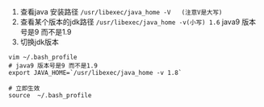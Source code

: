 1. 查看java 安装路径 `/usr/libexec/java_home -V   (注意V是大写)`     
1. 查看某个版本的jdk路径 `/usr/libexec/java_home -v(小写) 1.6`  java9 版本号是9 而不是1.9    
1. 切换jdk版本
  ```
  vim ~/.bash_profile
  # java9 版本号是9 而不是1.9   
  export JAVA_HOME=`/usr/libexec/java_home -v 1.8`
    
  # 立即生效 
  source  ~/.bash_profile
  ```
